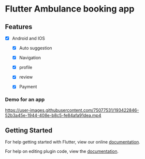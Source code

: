 # Flutter Ambulance booking app

## Features

* [x] Android and IOS

  * [x] Auto suggestion
  * [x] Navigation
  * [x] profile
  * [x] review
  * [x] Payment


### Demo for an app


https://user-images.githubusercontent.com/75077531/193422846-52b3a45e-1944-408e-b8c5-fe84afa91dea.mp4




## Getting Started

For help getting started with Flutter, view our online
[documentation](http://flutter.io/).

For help on editing plugin code, view the [documentation](https://flutter.io/platform-plugins/#edit-code).
